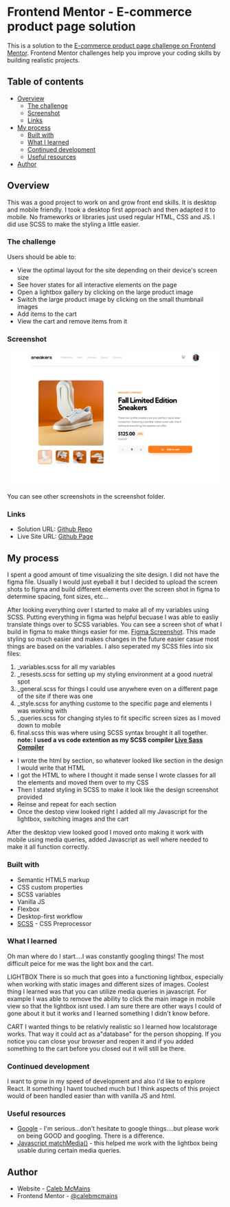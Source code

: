 # Frontend Mentor - E-commerce product page solution

This is a solution to the [E-commerce product page challenge on Frontend Mentor](https://www.frontendmentor.io/challenges/ecommerce-product-page-UPsZ9MJp6). Frontend Mentor challenges help you improve your coding skills by building realistic projects.

## Table of contents

- [Overview](#overview)
  - [The challenge](#the-challenge)
  - [Screenshot](#screenshot)
  - [Links](#links)
- [My process](#my-process)
  - [Built with](#built-with)
  - [What I learned](#what-i-learned)
  - [Continued development](#continued-development)
  - [Useful resources](#useful-resources)
- [Author](#author)

## Overview

This was a good project to work on and grow front end skills. It is desktop and mobile friendly. I took a desktop first approach and then adapted it to mobile. No frameworks or libraries just used regular HTML, CSS and JS. I did use SCSS to make the styling a little easier.

### The challenge

Users should be able to:

- View the optimal layout for the site depending on their device's screen size
- See hover states for all interactive elements on the page
- Open a lightbox gallery by clicking on the large product image
- Switch the large product image by clicking on the small thumbnail images
- Add items to the cart
- View the cart and remove items from it

### Screenshot

![](./screenshots/desktop.jpg)

You can see other screenshots in the screenshot folder.

### Links

- Solution URL: [Github Repo](https://github.com/calebmcmains/fm-ecommerce-product-page)
- Live Site URL: [Github Page](https://calebmcmains.github.io/fm-ecommerce-product-page/)

## My process

I spent a good amount of time visualizing the site design. I did not have the figma file. Usually I would just eyeball it but I decided to upload the screen shots to figma and build different elements over the screen shot in figma to determine spacing, font sizes, etc...

After looking everything over I started to make all of my variables using SCSS. Putting everything in figma was helpful becuase I was able to easliy translate things over to SCSS variables.
You can see a screen shot of what I build in figma to make things easier for me. [Figma Screenshot](./screenshots/figma.jpg).
This made styling so much easier and makes changes in the future easier casue most things are based on the variables.
I also seperated my SCSS files into six files:

1. \_variables.scss for all my variables
2. \_resests.scss for setting up my styling environment at a good nuetral spot
3. \_general.scss for things I could use anywhere even on a different page of the site if there was one
4. \_style.scss for anything custome to the specific page and elements I was working with
5. \_queries.scss for changing styles to fit specific screen sizes as I moved down to mobile
6. final.scss this was where using SCSS syntax brought it all together.
   **note: I used a vs code extention as my SCSS compiler [Live Sass Compiler](https://marketplace.visualstudio.com/items?itemName=glenn2223.live-sass)**

- I wrote the html by section, so whatever looked like section in the design I would write that HTML
- I got the HTML to where I thought it made sense I wrote classes for all the elements and moved them over to my CSS
- Then I stated styling in SCSS to make it look like the design screenshot provided
- Reinse and repeat for each section
- Once the destop view looked right I added all my Javascript for the lightbox, switching images and the cart

After the desktop view looked good I moved onto making it work with mobile using media queries, added Javascript as well where needed to make it all function correctly.

### Built with

- Semantic HTML5 markup
- CSS custom properties
- SCSS variables
- Vanilla JS
- Flexbox
- Desktop-first workflow
- [SCSS](https://sass-lang.com) - CSS Preprocessor

### What I learned

Oh man where do I start....I was constantly googling things! The most difficult peice for me was the light box and the cart.

LIGHTBOX
There is so much that goes into a functioning lightbox, especially when working with static images and different sizes of images.
Coolest thing I learned was that you can utilize media queries in javascript. For example I was able to remove the ability to click the main image in mobile view so that the lightbox isnt used.
I am sure there are other ways I could of gone about it but it works and I learned something I didn't know before.

CART
I wanted things to be relativly realistic so I learned how localstorage works. That way it could act as a"database" for the person shopping. If you notice you can close your browser and reopen it and if you added something to the cart before you closed out it will still be there.

### Continued development

I want to grow in my speed of development and also I'd like to explore React. It something I havnt touched much but I think aspects of this project would of been handled easier than with vanilla JS and html.

### Useful resources

- [Google](https://www.google.com) - I'm serious...don't hesitate to google things....but please work on being GOOD and googling. There is a difference.
- [Javascript matchMedia()](https://developer.mozilla.org/en-US/docs/Web/API/Window/matchMedia) - this helped me work with the lightbox being usable during certain media queries.

## Author

- Website - [Caleb McMains](https://www.calebmcmains.com)
- Frontend Mentor - [@calebmcmains](https://www.frontendmentor.io/profile/calebmcmains)
